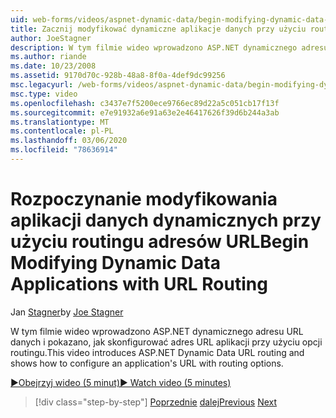 ```yaml
---
uid: web-forms/videos/aspnet-dynamic-data/begin-modifying-dynamic-data-applications-with-url-routing
title: Zacznij modyfikować dynamiczne aplikacje danych przy użyciu routingu URL | Microsoft Docs
author: JoeStagner
description: W tym filmie wideo wprowadzono ASP.NET dynamicznego adresu URL danych i pokazano, jak skonfigurować adres URL aplikacji przy użyciu opcji routingu.
ms.author: riande
ms.date: 10/23/2008
ms.assetid: 9170d70c-928b-48a8-8f0a-4def9dc99256
msc.legacyurl: /web-forms/videos/aspnet-dynamic-data/begin-modifying-dynamic-data-applications-with-url-routing
msc.type: video
ms.openlocfilehash: c3437e7f5200ece9766ec89d22a5c051cb17f13f
ms.sourcegitcommit: e7e91932a6e91a63e2e46417626f39d6b244a3ab
ms.translationtype: MT
ms.contentlocale: pl-PL
ms.lasthandoff: 03/06/2020
ms.locfileid: "78636914"
---
```

# <a name="begin-modifying-dynamic-data-applications-with-url-routing"></a><span data-ttu-id="55ef0-103">Rozpoczynanie modyfikowania aplikacji danych dynamicznych przy użyciu routingu adresów URL</span><span class="sxs-lookup"><span data-stu-id="55ef0-103">Begin Modifying Dynamic Data Applications with URL Routing</span></span>

<span data-ttu-id="55ef0-104">Jan [Stagner](https://github.com/JoeStagner)</span><span class="sxs-lookup"><span data-stu-id="55ef0-104">by [Joe Stagner](https://github.com/JoeStagner)</span></span>

<span data-ttu-id="55ef0-105">W tym filmie wideo wprowadzono ASP.NET dynamicznego adresu URL danych i pokazano, jak skonfigurować adres URL aplikacji przy użyciu opcji routingu.</span><span class="sxs-lookup"><span data-stu-id="55ef0-105">This video introduces ASP.NET Dynamic Data URL routing and shows how to configure an application's URL with routing options.</span></span>

[<span data-ttu-id="55ef0-106">&#9654;Obejrzyj wideo (5 minut)</span><span class="sxs-lookup"><span data-stu-id="55ef0-106">&#9654; Watch video (5 minutes)</span></span>](https://channel9.msdn.com/Blogs/ASP-NET-Site-Videos/begin-modifying-dynamic-data-applications-with-url-routing)

> [!div class="step-by-step"]
> <span data-ttu-id="55ef0-107">[Poprzednie](begin-editing-the-templates-in-aspnet-dynamic-data-applications.md)
> [dalej](enable-in-line-editing-in-aspnet-dynamic-data-applications.md)</span><span class="sxs-lookup"><span data-stu-id="55ef0-107">[Previous](begin-editing-the-templates-in-aspnet-dynamic-data-applications.md)
[Next](enable-in-line-editing-in-aspnet-dynamic-data-applications.md)</span></span>
